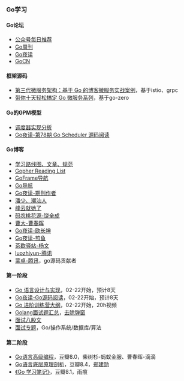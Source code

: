 ### Go学习

#### Go论坛
* [公众号每日推荐](https://studygolang.com/go/godaily)
* [Go周刊](https://studygolang.com/go/weekly)
* [Go夜读](https://talkgo.org/latest)
* [GoCN](https://gocn.vip/topics)

#### 框架源码
* [第三代微服务架构：基于 Go 的博客微服务实战案例](https://learnku.com/articles/64204)，基于istio、grpc
* [带你十天轻松搞定 Go 微服务系列](https://learnku.com/articles/64566)，基于go-zero

#### Go的GPM模型
* [调度器实现分析](https://learn.gocn.vip/column/18/doc/67)
* [Go夜读-第78期 Go Scheduler 源码阅读](https://talkgo.org/t/topic/97)

#### Go博客
* [学习路线图、文章、规范](https://github.com/yongxinz/gopher)
* [Gopher Reading List](https://github.com/qichengzx/gopher-reading-list-zh_CN)
* [GoFrame导航](https://goframe.org/pages/viewpage.action?pageId=3672756)
* [Go导航](https://www.topgoer.cn/navigation)
* [Go夜读-期刊作者](https://github.com/talkgo/night/)
* [潘少、潮汕人](https://strikefreedom.top/reading-list)
* [峰云就她了](http://xiaorui.cc/)
* [码农桃花源-饶全成](https://www.qcrao.com/)
* [曹大-曹春晖](https://xargin.com/readings/)
* [Go夜读-欧长坤](https://blog.changkun.de/)
* [Go夜读-煎鱼](https://eddycjy.com/posts/)
* [茶歇驿站-杨文](https://maiyang.me/)
* [luozhiyun-腾讯](https://www.luozhiyun.com/)
* [蒙卓-腾讯](https://mzh.io/)，go源码贡献者

#### 第一阶段
* [Go 语言设计与实现](https://draveness.me/golang/)，02-22开始，预计8天
* [Go夜读-Go源码阅读](https://bytemode.github.io/reading/)，02-22开始，预计8天
* [Go 进阶训练营大纲](https://shimo.im/docs/vX9YgCchV3XwgYTH/read)，02-22开始，20h视频
* [Golang面试题汇总](https://www.golangroadmap.com/interview/books/questions/golang/)，[去除弹窗](javascript:document.getElementsByClassName('v-dialog-container')[0].remove();)
* [面试八股文](https://www.topgoer.cn/docs/gomianshiti/gomianshiti-1dd225t6esqld)
* [面试专题](https://bytemode.github.io/interview/)，Go/操作系统/数据库/算法

#### 第二阶段
* [Go语言高级编程](https://book.douban.com/subject/34442131/)，豆瓣8.0，柴树杉-蚂蚁金服、曹春晖-滴滴
* [Go语言底层原理剖析](https://book.douban.com/subject/35556889/)，豆瓣8.4，[郑建勋](https://www.bilibili.com/video/BV1tQ4y1q742/)
* [《Go 学习笔记》](https://github.com/qyuhen/book)，豆瓣8.1，雨痕
